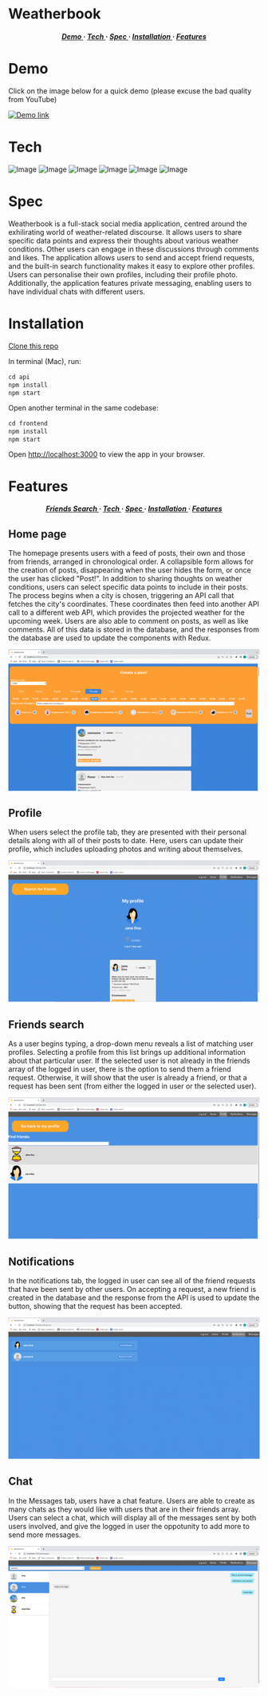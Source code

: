 # Weatherbook
<div>

<h5 align="center">
<a href='https://github.com/tbuller/weatherbook/blob/main/README.md#Demo'> Demo </a> <span> · </span>  
<a href='https://github.com/tbuller/weatherbook/blob/main/README.md#Tech'> Tech </a> <span> · </span>
<a href='https://github.com/tbuller/weatherbook/blob/main/README.md#Spec'> Spec </a> <span> · </span>
<a href='https://github.com/tbuller/weatherbook/blob/main/README.md#Installation'> Installation </a><span> · </span>
<a href='https://github.com/tbuller/weatherbook/blob/main/README.md#Features'> Features </a>
<h5>
</div>
  
# Demo  

Click on the image below for a quick demo (please excuse the bad quality from YouTube)

[![Demo link](https://img.youtube.com/vi/yCt4OlxP7xI/0.jpg)](https://www.youtube.com/watch?v=yCt4OlxP7xI)

# Tech

![Image](https://img.shields.io/badge/React-20232A?style=for-the-badge&logo=react&logoColor=61DAFB)
![Image](https://img.shields.io/badge/Redux-593D88?style=for-the-badge&logo=redux&logoColor=white)
![Image](https://img.shields.io/badge/node.js-6DA55F?style=for-the-badge&logo=node.js&logoColor=white)
![Image](https://img.shields.io/badge/Express.js-000000?style=for-the-badge&logo=express&logoColor=white)
![Image](https://img.shields.io/badge/MongoDB-4EA94B?style=for-the-badge&logo=mongodb&logoColor=white)
![Image](https://img.shields.io/badge/Sass-CC6699?style=for-the-badge&logo=sass&logoColor=white)

# Spec

Weatherbook is a full-stack social media application, centred around the exhilirating world of weather-related discourse. It allows users to share specific data points and express their thoughts about various weather conditions. Other users can engage in these discussions through comments and likes. The application allows users to send and accept friend requests, and the built-in search functionality makes it easy to explore other profiles. Users can personalise their own profiles, including their profile photo. Additionally, the application features private messaging, enabling users to have individual chats with different users.

# Installation

[Clone this repo](https://github.com/tbuller/weatherbook.git)

In terminal (Mac), run:

```
cd api
npm install
npm start
```
Open another terminal in the same codebase:
```
cd frontend
npm install
npm start
```

Open [http://localhost:3000](http://localhost:3000) to view the app in your browser.

# Features
  
<h5 align="center">
<a href='https://github.com/tbuller/weatherbook/blob/main/README.md##Friends Search'> Friends Search </a> <span> · </span>  
<a href='https://github.com/tbuller/weatherbook/blob/main/README.md#Tech'> Tech </a> <span> · </span>
<a href='https://github.com/tbuller/weatherbook/blob/main/README.md#Spec'> Spec </a> <span> · </span>
<a href='https://github.com/tbuller/weatherbook/blob/main/README.md#Installation'> Installation </a><span> · </span>
<a href='https://github.com/tbuller/weatherbook/blob/main/README.md#Features'> Features </a>
<h5>
</div>

## Home page

The homepage presents users with a feed of posts, their own and those from friends, arranged in chronological order. A collapsible form allows for the creation of posts, disappearing when the user hides the form, or once the user has clicked "Post!". In addition to sharing thoughts on weather conditions, users can select specific data points to include in their posts. The process begins when a city is chosen, triggering an API call that fetches the city's coordinates. These coordinates then feed into another API call to a different web API, which provides the projected weather for the upcoming week. Users are also able to comment on posts, as well as like comments. All of this data is stored in the database, and the responses from the database are used to update the components with Redux.

![Image](https://github.com/tbuller/weatherbook/blob/main/frontend/public/README_images/Weatherbook-homepage-screenshot.png)

## Profile

When users select the profile tab, they are presented with their personal details along with all of their posts to date. Here, users can update their profile, which includes uploading photos and writing about themselves.

![Image](https://github.com/tbuller/weatherbook/blob/main/frontend/public/README_images/Weatherbook-profile-screenshot.png)

## Friends search

As a user begins typing, a drop-down menu reveals a list of matching user profiles. Selecting a profile from this list brings up additional information about that particular user. If the selected user is not already in the friends array of the logged in user, there is the option to send them a friend request. Otherwise, it will show that the user is already a friend, or that a request has been sent (from either the logged in user or the selected user).

![Image](https://github.com/tbuller/weatherbook/blob/main/frontend/public/README_images/Weatherbook-find-friends-screenshot.png)

## Notifications

In the notifications tab, the logged in user can see all of the friend requests that have been sent by other users. On accepting a request, a new friend is created in the database and the response from the API is used to update the button, showing that the request has been accepted.

![Image](https://github.com/tbuller/weatherbook/blob/main/frontend/public/README_images/Weatherbook-notifications-screenshot.png)

## Chat

In the Messages tab, users have a chat feature. Users are able to create as many chats as they would like with users that are in their friends array. Users can select a chat, which will display all of the messages sent by both users involved, and give the logged in user the oppotunity to add more to send more messages.

![Image](https://github.com/tbuller/weatherbook/blob/main/frontend/public/README_images/Weatherbook-chats-screenshot.png)

